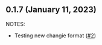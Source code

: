 ## 0.1.7 (January 11, 2023)

NOTES:

* Testing new changie format ([#2](https://github.com/SBGoods/terraform-provider-releasetest/issues/2))

